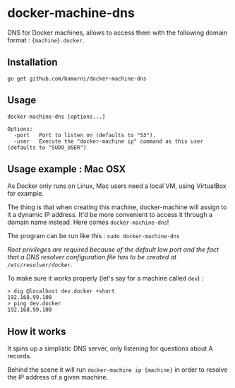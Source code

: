 # docker-machine-dns

DNS for Docker machines, allows to access them with the following domain format : `{machine}.docker`.

## Installation

    go get github.com/bamarni/docker-machine-dns

## Usage

    docker-machine-dns [options...]

    Options:
      -port   Port to listen on (defaults to "53").
      -user   Execute the "docker-machine ip" command as this user (defaults to "SUDO_USER")

## Usage example : Mac OSX

As Docker only runs on Linux, Mac users need a local VM, using VirtualBox for example.

The thing is that when creating this machine, docker-machine will assign to it a dynamic IP address.
It'd be more convenient to access it through a domain name instead. Here comes `docker-machine-dns`!

The program can be run like this : `sudo docker-machine-dns`

*Root privileges are required because of the default low port and the fact that a DNS resolver configuration file
has to be created at `/etc/resolver/docker`.*

To make sure it works properly (let's say for a machine called `dev`) :

    > dig @localhost dev.docker +short
    192.168.99.100
    > ping dev.docker
    192.168.99.100

## How it works

It spins up a simplistic DNS server, only listening for questions about A records.

Behind the scene it will run `docker-machine ip {machine}` in order to resolve the IP address of a given machine.
